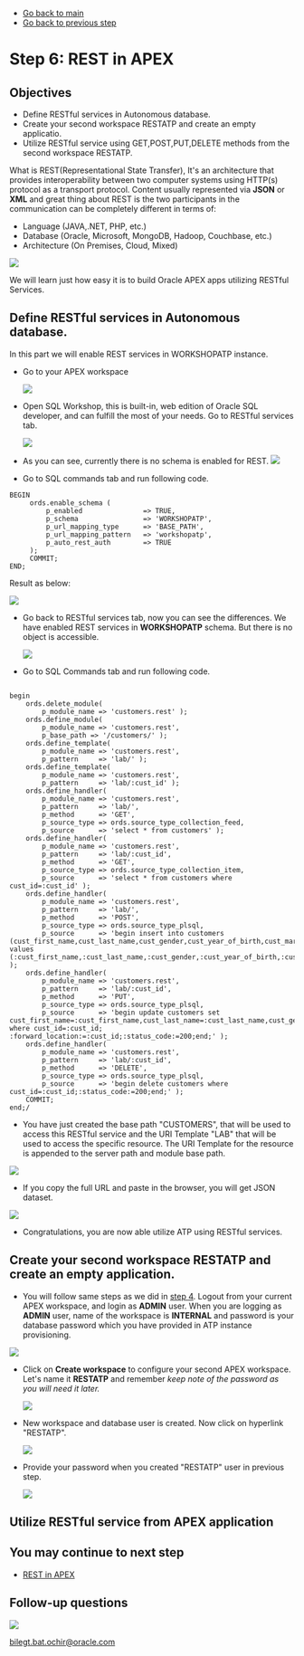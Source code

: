 - [Go back to main](/README.md)
- [Go back to previous step](/step5.md)

# Step 6: REST in APEX
## Objectives
- Define RESTful services in Autonomous database.
- Create your second workspace RESTATP and create an empty applicatio.
- Utilize RESTful service using GET,POST,PUT,DELETE methods from the second workspace RESTATP.

What is REST(Representational State Transfer), It's an architecture that provides interoperability between two computer systems using HTTP(s) protocol as a transport protocol.
Content usually represented via **JSON** or **XML** and great thing about REST is the two participants in the communication can be completely different in terms of:
  - Language (JAVA,.NET, PHP, etc.)
  - Database (Oracle, Microsoft, MongoDB, Hadoop, Couchbase, etc.)
  - Architecture (On Premises, Cloud, Mixed)
  
 ![](./images/step6/0.rest.png)

We will learn just how easy it is to build Oracle APEX apps utilizing RESTful Services.

## Define RESTful services in Autonomous database.

In this part we will enable REST services in WORKSHOPATP instance.
- Go to your APEX workspace

  ![](./images/step4/1.apex-cont6.PNG)
  
- Open SQL Workshop, this is built-in, web edition of Oracle SQL developer, and can fulfill the most of your needs. Go to RESTful services tab.

  ![](./images/step6/1.sqldev.PNG)
  
- As you can see, currently there is no schema is enabled for REST.
  ![](./images/step6/1.sqldev-cont1.PNG)
- Go to SQL commands tab and run following code. 

```
BEGIN
     ords.enable_schema (
         p_enabled               => TRUE,
         p_schema                => 'WORKSHOPATP',
         p_url_mapping_type      => 'BASE_PATH',
         p_url_mapping_pattern   => 'workshopatp',
         p_auto_rest_auth        => TRUE
     );
     COMMIT;
END;
```
  
  Result as below:
  
  ![](./images/step6/1.sqldev-cont2.PNG)

- Go back to RESTful services tab, now you can see the differences. We have enabled REST services in **WORKSHOPATP** schema. But there is no object is accessible.

  ![](./images/step6/1.sqldev-cont3.PNG)

- Go to SQL Commands tab and run following code. 

```

begin
    ords.delete_module(
        p_module_name => 'customers.rest' );
    ords.define_module(
        p_module_name => 'customers.rest',
        p_base_path => '/customers/' );
    ords.define_template(
        p_module_name => 'customers.rest',
        p_pattern     => 'lab/' );
    ords.define_template(
        p_module_name => 'customers.rest',
        p_pattern     => 'lab/:cust_id' );
    ords.define_handler(
        p_module_name => 'customers.rest',
        p_pattern     => 'lab/',
        p_method      => 'GET',
        p_source_type => ords.source_type_collection_feed,
        p_source      => 'select * from customers' );
    ords.define_handler(
        p_module_name => 'customers.rest',
        p_pattern     => 'lab/:cust_id',
        p_method      => 'GET',
        p_source_type => ords.source_type_collection_item,
        p_source      => 'select * from customers where cust_id=:cust_id' );
    ords.define_handler(
        p_module_name => 'customers.rest',
        p_pattern     => 'lab/',
        p_method      => 'POST',
        p_source_type => ords.source_type_plsql,
        p_source      => 'begin insert into customers (cust_first_name,cust_last_name,cust_gender,cust_year_of_birth,cust_marital_status,cust_street_address,cust_postal_code,cust_city,cust_country,cust_main_phone_number,cust_income_level,cust_credit_limit,cust_email) values (:cust_first_name,:cust_last_name,:cust_gender,:cust_year_of_birth,:cust_marital_status,:cust_street_address,:cust_postal_code,:cust_city,:cust_country,:cust_main_phone_number,:cust_income_level,:cust_credit_limit,:cust_email);:forward_location:=:cust_id;:status_code:=201;end;' );
    ords.define_handler(
        p_module_name => 'customers.rest',
        p_pattern     => 'lab/:cust_id',
        p_method      => 'PUT',
        p_source_type => ords.source_type_plsql,
        p_source      => 'begin update customers set cust_first_name=:cust_first_name,cust_last_name=:cust_last_name,cust_gender=:cust_gender,cust_year_of_birth=:cust_year_of_birth,cust_marital_status=:cust_marital_status,cust_street_address=:cust_street_address,cust_postal_code=:cust_postal_code,cust_city=:cust_city,cust_country=:cust_country,cust_main_phone_number=:cust_main_phone_number,cust_income_level=:cust_income_level,cust_credit_limit=:cust_credit_limit,cust_email=:cust_email where cust_id=:cust_id; :forward_location:=:cust_id;:status_code:=200;end;' );
    ords.define_handler(
        p_module_name => 'customers.rest',
        p_pattern     => 'lab/:cust_id',
        p_method      => 'DELETE',
        p_source_type => ords.source_type_plsql,
        p_source      => 'begin delete customers where cust_id=:cust_id;:status_code:=200;end;' );
    COMMIT;
end;/
```
- You have just created the base path "CUSTOMERS", that will be used to access this RESTful service and the URI Template "LAB" that will be used to access the specific resource. The URI Template for the resource is appended to the server path and module base path.

![](./images/step6/1.sqldev-cont4.PNG)

- If you copy the full URL and paste in the browser, you will get JSON dataset. 

![](./images/step6/1.sqldev-cont5.PNG)
- Congratulations, you are now able utilize ATP using RESTful services.

## Create your second workspace RESTATP and create an empty application.

-  You will follow same steps as we did in [step 4](step4.md). Logout from your current APEX workspace, and login as **ADMIN** user. When you are logging as **ADMIN** user, name of the workspace is **INTERNAL** and password is your database password which you have provided in ATP instance provisioning.

  ![](./images/step6/2.websource.PNG)

- Click on **Create workspace** to configure your second APEX workspace. Let's name it **RESTATP** and remember *keep note of the password as you will need it later.*
  
  ![](./images/step6/2.websource-cont1.PNG)
  
- New workspace and database user is created. Now click on hyperlink "RESTATP".

  ![](./images/step6/2.websource-cont2.PNG)
  
- Provide your password when you created "RESTATP" user in previous step.

  ![](./images/step6/2.websource-cont2_1.PNG)


## Utilize RESTful service from APEX application





## You may continue to next step 
- [REST in APEX](README.md)

## Follow-up questions

![](./images/bilegt.jpg)

[bilegt.bat.ochir@oracle.com](mailto:bilegt.bat.ochir@oracle.com)
